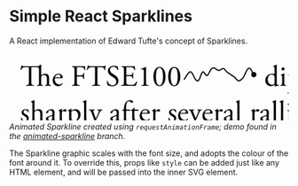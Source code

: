 # Simple React Sparklines

A React implementation of Edward Tufte's concept of Sparklines.

![Sparkline](./AnimatedSparkline.gif)
*Animated Sparkline created using `requestAnimationFrame`; demo found in the [animated-sparkline](../../tree/animated-sparkline) branch.*

The Sparkline graphic scales with the font size, and adopts the colour of
the font around it. To override this, props like `style` can be added just like
any HTML element, and will be passed into the inner SVG element.
